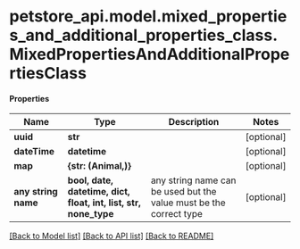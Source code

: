 # petstore_api.model.mixed_properties_and_additional_properties_class.MixedPropertiesAndAdditionalPropertiesClass

#### Properties
Name | Type | Description | Notes
------------ | ------------- | ------------- | -------------
**uuid** | **str** |  | [optional] 
**dateTime** | **datetime** |  | [optional] 
**map** | **{str: (Animal,)}** |  | [optional] 
**any string name** | **bool, date, datetime, dict, float, int, list, str, none_type** | any string name can be used but the value must be the correct type | [optional]

[[Back to Model list]](../../README.md#documentation-for-models) [[Back to API list]](../../README.md#documentation-for-api-endpoints) [[Back to README]](../../README.md)

